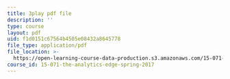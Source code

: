 ```yaml
---
title: 3play pdf file
description: ''
type: course
layout: pdf
uid: f1d0151c67564b4505e08432a8645778
file_type: application/pdf
file_location: >-
  https://open-learning-course-data-production.s3.amazonaws.com/15-071-the-analytics-edge-spring-2017/f1d0151c67564b4505e08432a8645778_fsF79kN9G28.pdf
course_id: 15-071-the-analytics-edge-spring-2017
---
```

